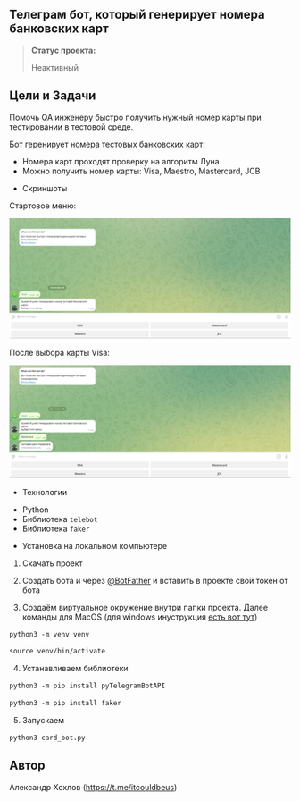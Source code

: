 <h2>Телеграм бот, который генерирует номера банковских карт</h2>

> **Статус проекта:**
>
> Неактивный 

## Цели и Задачи
Помочь QA инженеру быстро получить нужный номер карты при тестировании в тестовой среде.

Бот геренирует номера тестовых банковских карт:
* Номера карт проходят проверку на алгоритм Луна
* Можно получить номер карты: Visa, Maestro, Mastercard, JCB

- Скриншоты

Стартовое меню:

![image](https://raw.githubusercontent.com/KendrickKalmar/Tg_bot_create_data/refs/heads/main/2024-12-26_17-06-28.png)

После выбора карты Visa:

![image](https://github.com/KendrickKalmar/Tg_bot_create_data/blob/main/2024-12-26_17-07-14.png?raw=true)


- Технологии

* Python
* Библиотека `telebot`
* Библиотека `faker`

- Установка на локальном компьютере

1. Скачать проект
   
2. Создать бота и через [@BotFather](https://t.me/BotFather) и вставить в проекте свой токен от бота

3. Создаём виртуальное окружение внутри папки проекта.
Далее команды для MacOS (для windows инуструкция [есть вот тут](https://realpython.com/python-virtual-environments-a-primer/#create-it))

``` markdown
python3 -m venv venv
```

``` markdown
source venv/bin/activate
```
4. Устанавливаем библиотеки

``` markdown
python3 -m pip install pyTelegramBotAPI
```

``` markdown
python3 -m pip install faker
```

5. Запускаем
``` markdown
python3 card_bot.py
```

## Автор

Александр Хохлов (https://t.me/itcouldbeus)

